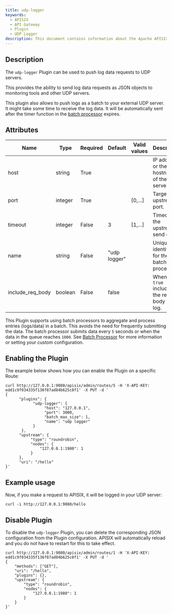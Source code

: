 ```yaml
---
title: udp-logger
keywords:
  - APISIX
  - API Gateway
  - Plugin
  - UDP Logger
description: This document contains information about the Apache APISIX udp-logger Plugin.
---
```


<!--
#
# Licensed to the Apache Software Foundation (ASF) under one or more
# contributor license agreements.  See the NOTICE file distributed with
# this work for additional information regarding copyright ownership.
# The ASF licenses this file to You under the Apache License, Version 2.0
# (the "License"); you may not use this file except in compliance with
# the License.  You may obtain a copy of the License at
#
#     http://www.apache.org/licenses/LICENSE-2.0
#
# Unless required by applicable law or agreed to in writing, software
# distributed under the License is distributed on an "AS IS" BASIS,
# WITHOUT WARRANTIES OR CONDITIONS OF ANY KIND, either express or implied.
# See the License for the specific language governing permissions and
# limitations under the License.
#
-->

## Description

The `udp-logger` Plugin can be used to push log data requests to UDP servers.

This provides the ability to send log data requests as JSON objects to monitoring tools and other UDP servers.

This plugin also allows to push logs as a batch to your external UDP server. It might take some time to receive the log data. It will be automatically sent after the timer function in the [batch processor](../batch-processor.md) expires.

## Attributes

| Name             | Type    | Required | Default      | Valid values | Description                                              |
|------------------|---------|----------|--------------|--------------|----------------------------------------------------------|
| host             | string  | True     |              |              | IP address or the hostname of the UDP server.            |
| port             | integer | True     |              | [0,...]      | Target upstream port.                                    |
| timeout          | integer | False    | 3            | [1,...]      | Timeout for the upstream to send data.                   |
| name             | string  | False    | "udp logger" |              | Unique identifier for the batch processor.               |
| include_req_body | boolean | False    | false        |              | When set to `true` includes the request body in the log. |

This Plugin supports using batch processors to aggregate and process entries (logs/data) in a batch. This avoids the need for frequently submitting the data. The batch processor submits data every `5` seconds or when the data in the queue reaches `1000`. See [Batch Processor](../batch-processor.md#configuration) for more information or setting your custom configuration.

## Enabling the Plugin

The example below shows how you can enable the Plugin on a specific Route:

```shell
curl http://127.0.0.1:9080/apisix/admin/routes/5 -H 'X-API-KEY: edd1c9f034335f136f87ad84b625c8f1' -X PUT -d '
{
      "plugins": {
            "udp-logger": {
                 "host": "127.0.0.1",
                 "port": 3000,
                 "batch_max_size": 1,
                 "name": "udp logger"
            }
       },
      "upstream": {
           "type": "roundrobin",
           "nodes": {
               "127.0.0.1:1980": 1
           }
      },
      "uri": "/hello"
}'
```

## Example usage

Now, if you make a request to APISIX, it will be logged in your UDP server:

```shell
curl -i http://127.0.0.1:9080/hello
```

## Disable Plugin

To disable the `udp-logger` Plugin, you can delete the corresponding JSON configuration from the Plugin configuration. APISIX will automatically reload and you do not have to restart for this to take effect.

```shell
curl http://127.0.0.1:9080/apisix/admin/routes/1 -H 'X-API-KEY: edd1c9f034335f136f87ad84b625c8f1' -X PUT -d '
{
    "methods": ["GET"],
    "uri": "/hello",
    "plugins": {},
    "upstream": {
        "type": "roundrobin",
        "nodes": {
            "127.0.0.1:1980": 1
        }
    }
}'
```
